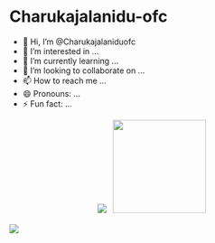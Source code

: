 # Charukajalanidu-ofc
- 👋 Hi, I’m @Charukajalaniduofc
- 👀 I’m interested in ...
- 🌱 I’m currently learning ...
- 💞️ I’m looking to collaborate on ...
- 📫 How to reach me ...
- 😄 Pronouns: ...
- ⚡ Fun fact: ...

<!---
Charukajalaniduofc/Charukajalaniduofc is a ✨ special ✨ repository because its `README.md` (this file) appears on your GitHub profile.
You can click the Preview link to take a look at your changes.
--->
<div align="center">   
    <img src="https://github-readme-stats.vercel.app/api/top-langs/?username=charukajalanidu-ofc&layout=compact&theme=react"/>
    &nbsp;
    <img height="165px" src="https://github-readme-stats.vercel.app/api?username=charukajalanidu-ofc&count_private=true&show_icons=true&custom_title=Github%20Stats&hide=issues&theme=react"/>
</div>

<br>
﻿<img src="https://user-images.githubusercontent.com/73097560/115834477-dbab4500-a447-11eb-908a-139a6edaec5c.gif">
